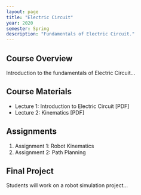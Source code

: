 ```yaml
---
layout: page
title: "Electric Circuit"
year: 2020
semester: Spring
description: "Fundamentals of Electric Circuit."
---
```


## Course Overview

Introduction to the fundamentals of Electric Circuit...

## Course Materials

- Lecture 1: Introduction to Electric Circuit [PDF]
- Lecture 2: Kinematics [PDF]

## Assignments

1. Assignment 1: Robot Kinematics
2. Assignment 2: Path Planning

## Final Project

Students will work on a robot simulation project...
